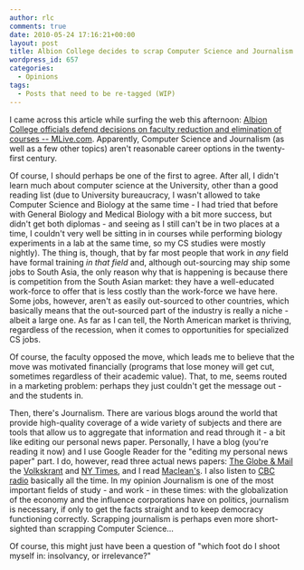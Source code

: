 ```yaml
---
author: rlc
comments: true
date: 2010-05-24 17:16:21+00:00
layout: post
title: Albion College decides to scrap Computer Science and Journalism majors
wordpress_id: 657
categories:
  - Opinions
tags:
  - Posts that need to be re-tagged (WIP)
---
```


I came across this article while surfing the web this afternoon<!--more-->: [Albion College officials defend decisions on faculty reduction and elimination of courses -- MLive.com](http://www.mlive.com/news/jackson/index.ssf/2010/05/albion_college_officials_defen.html). Apparently, Computer Science and Journalism (as well as a few other topics) aren't reasonable career options in the twenty-first century.

Of course, I should perhaps be one of the first to agree. After all, I didn't learn much about computer science at the University, other than a good reading list (due to University bureaucracy, I wasn't allowed to take Computer Science and Biology at the same time - I had tried that before with General Biology and Medical Biology with a bit more success, but didn't get both diplomas - and seeing as I still can't be in two places at a time, I couldn't very well be sitting in in courses while performing biology experiments in a lab at the same time, so my CS studies were mostly nightly). The thing is, though, that by far most people that work in _any_ field have formal training _in that field_ and, although out-sourcing may ship some jobs to South Asia, the only reason why that is happening is because there is competition from the South Asian market: they have a well-educated work-force to offer that is less costly than the work-force we have here. Some jobs, however, aren't as easily out-sourced to other countries, which basically means that the out-sourced part of the industry is really a niche - albeit a large one. As far as I can tell, the North American market is thriving, regardless of the recession, when it comes to opportunities for specialized CS jobs.

Of course, the faculty opposed the move, which leads me to believe that the move was motivated financially (programs that lose money will get cut, sometimes regardless of their academic value). That, to me, seems routed in a marketing problem: perhaps they just couldn't get the message out - and the students in.

Then, there's Journalism. There are various blogs around the world that provide high-quality coverage of a wide variety of subjects and there are tools that allow us to aggregate that information and read through it - a bit like editing our personal news paper. Personally, I have a blog (you're reading it now) and I use Google Reader for the "editing my personal news paper" part. I do, however, read three actual news papers: [The Globe & Mail](http://www.theglobeandmail.com/) the [Volkskrant](http://www.volkskrant.nl/) and [NY Times](http://www.nytimes.com/), and I read [Maclean's](http://www2.macleans.ca/). I also listen to [CBC radio](http://www.cbcradio.ca) basically all the time. In my opinion Journalism is one of the most important fields of study - and work - in these times: with the globalization of the economy and the influence corporations have on politics, journalism is necessary, if only to get the facts straight and to keep democracy functioning correctly. Scrapping journalism is perhaps even more short-sighted than scrapping Computer Science...

Of course, this might just have been a question of "which foot do I shoot myself in: insolvancy, or irrelevance?"
